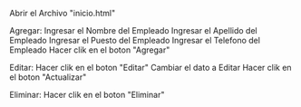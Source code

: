 Abrir el Archivo "inicio.html"

Agregar:
Ingresar el Nombre del Empleado
Ingresar el Apellido del Empleado
Ingresar el Puesto del Empleado
Ingresar el Telefono del Empleado
Hacer clik en el boton "Agregar"

Editar:
Hacer clik en el boton "Editar"
Cambiar el dato a Editar
Hacer clik en el boton "Actualizar"

Eliminar:
Hacer clik en el boton "Eliminar"